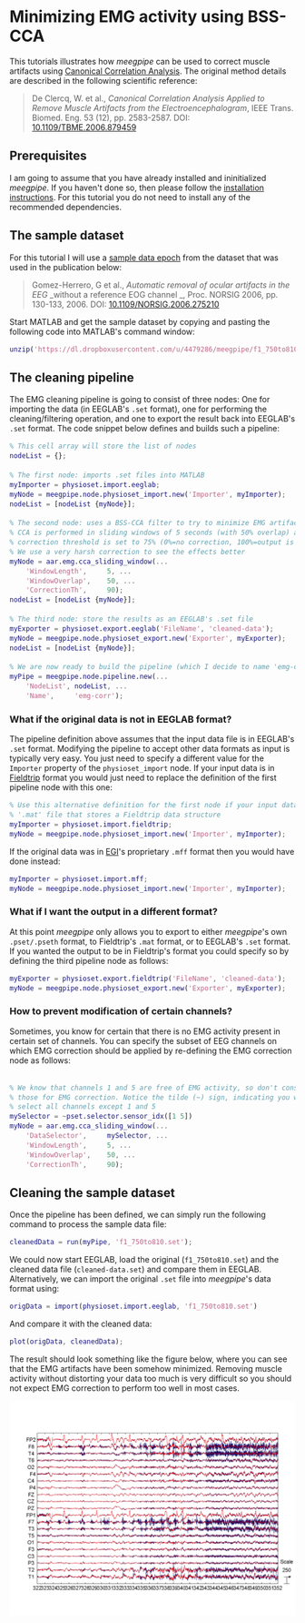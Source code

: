 Minimizing EMG activity using BSS-CCA
===

This tutorials illustrates how _meegpipe_ can be used to correct muscle
artifacts using [Canonical Correlation Analysis][cca]. The original method
details are described in the following scientific reference:

> De Clercq, W. et al., _Canonical Correlation Analysis Applied to Remove Muscle
Artifacts from the Electroencephalogram_, IEEE Trans. Biomed. Eng. 53 (12), pp.
2583-2587. DOI: [10.1109/TBME.2006.879459](http://dx.doi.org/10.1109/TBME.2006.879459)

[cca]: http://en.wikipedia.org/wiki/Canonical_correlation

## Prerequisites

I am going to assume that you have already installed and ininitialized
_meegpipe_. If you haven't done so, then please follow the [installation
instructions](http://germangh.com/meegpipe). For this tutorial you do not need
to install any of the recommended dependencies.

## The sample dataset

For this tutorial I will use a [sample data epoch][data] from the dataset that
was used in the publication below:

[data]: https://dl.dropboxusercontent.com/u/4479286/meegpipe/f1_750to810.set

> Gomez-Herrero, G et al., _Automatic removal of ocular artifacts in the EEG_
> _without a reference EOG channel _, Proc. NORSIG 2006, pp. 130-133, 2006.
> DOI:
> [10.1109/NORSIG.2006.275210](http://dx.doi.org/10.1109/NORSIG.2006.275210)

Start MATLAB and get the sample dataset by copying and pasting the following
code into MATLAB's command window:

````matlab
unzip('https://dl.dropboxusercontent.com/u/4479286/meegpipe/f1_750to810.zip');
````

## The cleaning pipeline

The EMG cleaning pipeline is going to consist of three nodes: One for importing
the data (in EEGLAB's `.set` format), one for performing the cleaning/filtering
operation, and one to export the result back into EEGLAB's `.set` format. The
code snippet below defines and builds such a pipeline:

````matlab
% This cell array will store the list of nodes
nodeList = {};

% The first node: imports .set files into MATLAB
myImporter = physioset.import.eeglab;
myNode = meegpipe.node.physioset_import.new('Importer', myImporter);
nodeList = [nodeList {myNode}];

% The second node: uses a BSS-CCA filter to try to minimize EMG artifacts
% CCA is performed in sliding windows of 5 seconds (with 50% overlap) and the
% correction threshold is set to 75% (0%=no correction, 100%=output is flat).
% We use a very harsh correction to see the effects better
myNode = aar.emg.cca_sliding_window(...
    'WindowLength',     5, ...
    'WindowOverlap',    50, ...
    'CorrectionTh',     90);
nodeList = [nodeList {myNode}];

% The third node: store the results as an EEGLAB's .set file
myExporter = physioset.export.eeglab('FileName', 'cleaned-data');
myNode = meegpipe.node.physioset_export.new('Exporter', myExporter);
nodeList = [nodeList {myNode}];

% We are now ready to build the pipeline (which I decide to name 'emg-corr')
myPipe = meegpipe.node.pipeline.new(...
    'NodeList', nodeList, ...
    'Name',     'emg-corr');
````

### What if the original data is not in EEGLAB format?

The pipeline definition above assumes that the input data file is in EEGLAB's
`.set` format. Modifying the pipeline to accept other data formats as input is
typically very easy. You just need to specify a different value for the
`Importer` property of the `physioset_import` node. If your input data is in
[Fieldtrip][ftrip] format you would just need to replace the definition of the
first pipeline node with this one:

[ftrip]: http://fieldtrip.fcdonders.nl/

````matlab
% Use this alternative definition for the first node if your input data is a
% '.mat' file that stores a Fieldtrip data structure
myImporter = physioset.import.fieldtrip;
myNode = meegpipe.node.physioset_import.new('Importer', myImporter);
````

If the original data was in [EGI][egi]'s proprietary `.mff` format then you
would have done instead:

[egi]: http://www.egi.com/

````matlab
myImporter = physioset.import.mff;
myNode = meegpipe.node.physioset_import.new('Importer', myImporter);
````

### What if I want the output in a different format?

At this point _meegpipe_ only allows you to export to either _meegpipe_'s own
`.pset/.pseth` format, to Fieldtrip's `.mat` format, or to EEGLAB's `.set`
format. If you wanted the output to be in Fieldtrip's format you could specify
so by defining the third pipeline node as follows:

````matlab
myExporter = physioset.export.fieldtrip('FileName', 'cleaned-data');
myNode = meegpipe.node.physioset_export.new('Exporter', myExporter);
````


### How to prevent modification of certain channels?

Sometimes, you know for certain that there is no EMG activity present in 
certain set of channels. You can specify the subset of EEG channels on which 
EMG correction should be applied by re-defining the EMG correction node as 
follows:

````matlab

% We know that channels 1 and 5 are free of EMG activity, so don't consider 
% those for EMG correction. Notice the tilde (~) sign, indicating you want to
% select all channels except 1 and 5
mySelector = ~pset.selector.sensor_idx([1 5])
myNode = aar.emg.cca_sliding_window(...
    'DataSelector',     mySelector, ...
    'WindowLength',     5, ...
    'WindowOverlap',    50, ...
    'CorrectionTh',     90);

````


## Cleaning the sample dataset

Once the pipeline has been defined, we can simply run the following command to
process the sample data file:

````matlab
cleanedData = run(myPipe, 'f1_750to810.set');
````
We could now start EEGLAB, load the original (`f1_750to810.set`) and the cleaned
data file (`cleaned-data.set`) and compare them in EEGLAB. Alternatively, we can
import the original `.set` file into _meegpipe_'s data format using:

````matlab
origData = import(physioset.import.eeglab, 'f1_750to810.set')
````

And compare it with the cleaned data:

````matlab
plot(origData, cleanedData);
````

The result should look something like the figure below, where you can see that
the EMG artifacts have been somehow minimized. Removing muscle activity without
distorting your data too much is very difficult so you should not expect
EMG correction to perform too well in most cases.

![EMG-cleaned data](./emg-cleaned.png "EMG-cleaned data")
